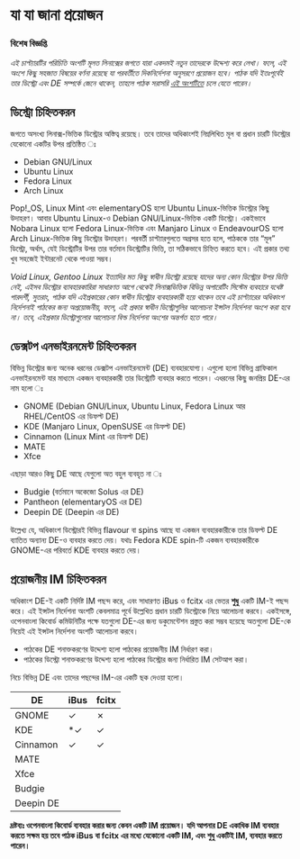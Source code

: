 # যা যা জানা প্রয়োজন
### বিশেষ বিজ্ঞপ্তি
*এই চাপ্ট্যারটির পরিচিতি অংশটি মূলত লিনাক্সের জগতে যারা একদমই নতুন তাদেরকে উদ্দেশ্য করে লেখা। ফলে, এই অংশে কিছু সহজাত বিষয়ের বর্ণনা রয়েছে যা পরবর্তীতে দিকনির্দেশনা অনুসরণে প্রয়োজন হবে। পাঠক যদি ইতঃপূর্বেই তার ডিস্ট্রো এবং DE সম্পর্কে জেনে থাকেন, তাহলে পাঠক সরাসরি [এই অংশটিতে](#পরয়োজনীয়-im-চিহনিতকরন) চলে যেতে পারেন।*
<!-- The anchor in the Bangla section is broken in Github's markdown viewer due to how Github vs. mdbook parse Bangla -->

## ডিস্ট্রো চি‌হ্নিতকরন
জগতে অসংখ্য লিনাক্স-ভিত্তিক ডিস্ট্রোর অস্তিত্ব রয়েছে। তবে তাদের অধিকাংশই নিম্নলিখিত মূল বা প্রধান চারটি ডিস্ট্রোর যেকোনো একটির উপর প্রতিষ্ঠিত ঃ

- Debian GNU/Linux
- Ubuntu Linux
- Fedora Linux
- Arch Linux

Pop!_OS, Linux Mint এবং elementaryOS হলো Ubuntu Linux-ভিত্তিক ডিস্ট্রোর কিছু উদাহরণ। আবার Ubuntu Linux-ও Debian GNU/Linux-ভিত্তিক একটি ডিস্ট্রো। একইভাবে Nobara Linux হলো Fedora Linux-ভিত্তিক এবং Manjaro Linux ও EndeavourOS হলো Arch Linux-ভিত্তিক কিছু ডিস্ট্রোর উদাহরণ।
পরবর্তী চাপ্ট্যারগুলতে অগ্রসর হতে হলে, পাঠককে তার “মূল” ডিস্ট্রো, অর্থাৎ, যেই ডিস্ট্রোটির উপর তার বর্তমান ডিস্ট্রোটির ভিত্তি, তা সঠিকভাবে চি‌হ্নিত করতে হবে। এই প্রকার তথ্য খুব সহজেই ইন্টারনেট থেকে পাওয়া সম্ভব।

*Void Linux, Gentoo Linux ইত্যাদির মত কিছু স্বাধীন ডিস্ট্রো রয়েছে যাদের অন্য কোন ডিস্ট্রোর উপর ভিত্তি নেই, এইসব ডিস্ট্রোর ব্যাবহারকারিরা সাধারণত আগে থেকেই লিনাক্সভিত্তিক বিভিন্ন অপারেটিং সিস্টেম ব্যবহারে যথেষ্ট পারদর্শী, সুতরাং, পাঠক যদি এইপ্রকারের কোন স্বাধীন ডিস্ট্রোর ব্যবহারকারী হয়ে থাকেন তবে এই চাপ্ট্যারের অধিকাংশ নির্দেশনাই পাঠকের জন্য অপ্রয়োজনীয়, ফলে, এই প্রকার স্বাধীন ডিস্ট্রোগুলির আলোচনা ইন্সটল নির্দেশনা অংশে করা হবে না। তবে, এইপ্রকার ডিস্ট্রোগুলোর আলোচনা বিল্ড নির্দেশনা অংশের অন্তর্গত হতে পারে।*

## ডেক্সটপ এনভাইরনমেন্ট চি‌হ্নিতকরন
বিভিন্ন ডিস্ট্রোর জন্য অনেক ধরনের ডেক্সটপ এনভাইরনমেন্ট (DE) ব্যবহারযোগ্য। এগুলো হলো বিভিন্ন গ্রাফিকাল এনভাইরনমেন্ট যার মাধ্যমে একজন ব্যবহারকারী তার ডিস্ট্রোটি ব্যবহার করতে পারেন। এধরনের কিছু জনপ্রিয় DE-এর নাম হলো ঃ

- GNOME (Debian GNU/Linux, Ubuntu Linux, Fedora Linux আর RHEL/CentOS এর ডিফল্ট DE)
- KDE (Manjaro Linux, OpenSUSE এর ডিফল্ট DE)
- Cinnamon (Linux Mint এর ডিফল্ট DE)
- MATE
- Xfce

এছাড়া আরও কিছু DE আছে যেগুলো অত বহুল ব্যবহৃত না ঃ

- Budgie (বর্তমানে অকেজো Solus এর DE)
- Pantheon (elementaryOS এর DE)
- Deepin DE (Deepin এর DE)

উল্লেখ্য যে, অধিকাংশ ডিস্ট্রোরই বিভিন্ন flavour বা spins আছে যা একজন ব্যবহারকারীকে তার ডিফল্ট DE ব্যাতিত অন্যান্য DE-ও ব্যবহার করতে দেয়।
যথাঃ Fedora KDE spin-টি একজন ব্যবহারকারীকে GNOME-এর পরিবর্তে KDE ব্যবহার করতে দেয়।

## প্রয়োজনীয় IM চি‌হ্নিতকরন
অধিকাংশ DE-ই একটি নির্দিষ্ট IM পছন্দ করে, এবং সাধারণত iBus ও fcitx এর ভেতর **শুধু** একটি IM-ই পছন্দ করে। এই ইন্সটল নির্দেশনা অংশটি কেবলমাত্র পূর্বে উল্লেখিত প্রধান চারটি ডিস্ট্রোকে নিয়ে আলোচনা করবে। একইসঙ্গে, ওপেনবাংলা কিবোর্ড কমিউনিটির পক্ষে যতগুলো DE-এর জন্য ডকুমেন্টেশন প্রস্তুত করা সম্ভব হয়েছে অতগুলো DE-কে নিয়েই এই ইন্সটল নির্দেশনা অংশটি আলোচনা করবে।

- পাঠকের DE শনাক্তকরণের উদ্দেশ্য হলো পাঠকের প্রয়োজনীয় IM নির্ধারণ করা।
- পাঠকের ডিস্ট্রো শনাক্তকরণের উদ্দেশ্য হলো পাঠকের ডিস্ট্রোর জন্য নির্ধারিত IM সেটআপ করা।

নিচে বিভিন্ন DE এবং তাদের পছন্দের IM-এর একটি ছক দেওয়া হলো।

| DE      |iBus     |fcitx    |
|---------|---------|---------|
|GNOME    | &check; | &cross; |
|KDE      | *&check;| &check; |
|Cinnamon | &check; | &check; |
|MATE     |         |         |
|Xfce     |         |         |
|Budgie   |         |         |
|Deepin DE|         |         |

**দ্রষ্টব্যঃ ওপেনবাংলা কিবোর্ড ব্যবহার করার জন্য কেবন একটি IM প্রয়োজন। যদি আপনার DE একাধিক IM ব্যবহার করতে সক্ষম হয় তবে পাঠক iBus বা fcitx এর মধ্যে যেকোনো একটি IM, এবং শুধু একটিই IM, ব্যবহার করতে পারেন।**
